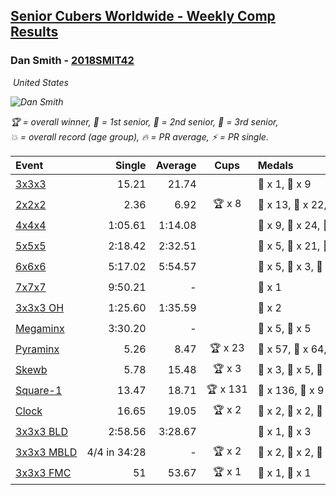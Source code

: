 <style>table {white-space: nowrap;}</style>
<link rel="stylesheet" type="text/css" href="/scw-comp/css/flags.css" />

## [Senior Cubers Worldwide - Weekly Comp Results](/scw-comp/results/)
### Dan Smith - [2018SMIT42](https://www.worldcubeassociation.org/persons/2018SMIT42)

<i class="flag flag-US" />&nbsp;United States

![Dan Smith](1678150280.jpg)

<span style="white-space: nowrap;">🏆 = overall winner</span>, <span style="white-space: nowrap;">🥇 = 1st senior</span>, <span style="white-space: nowrap;">🥈 = 2nd senior</span>, <span style="white-space: nowrap;">🥉 = 3rd senior</span>, <span style="white-space: nowrap;">💥 = overall record (age group)</span>, <span style="white-space: nowrap;">🔥 = PR average</span>, <span style="white-space: nowrap;">⚡ = PR single</span>.

| Event | Single | Average | Cups | Medals | Achievements|
| :-- | --: | --: | :--: | :-- | :-- |
| [3x3x3](333.md) | 15.21 | 21.74 |  | 🥈 x 1, 🥉 x 9 | 💥 x 2, 🔥 x 15, ⚡ x 11 |
| [2x2x2](222.md) | 2.36 | 6.92 | 🏆 x 8 | 🥇 x 13, 🥈 x 22, 🥉 x 42 | 💥 x 4, 🔥 x 7, ⚡ x 9 |
| [4x4x4](444.md) | 1:05.61 | 1:14.08 |  | 🥇 x 9, 🥈 x 24, 🥉 x 38 | 💥 x 1, 🔥 x 14, ⚡ x 6 |
| [5x5x5](555.md) | 2:18.42 | 2:32.51 |  | 🥇 x 5, 🥈 x 21, 🥉 x 34 | 💥 x 1, 🔥 x 3, ⚡ x 3 |
| [6x6x6](666.md) | 5:17.02 | 5:54.57 |  | 🥇 x 5, 🥈 x 3, 🥉 x 7 | 💥 x 1, 🔥 x 1, ⚡ x 3 |
| [7x7x7](777.md) | 9:50.21 | - |  | 🥈 x 1 | ⚡ x 1 |
| [3x3x3 OH](333oh.md) | 1:25.60 | 1:35.59 |  | 🥉 x 2 | 🔥 x 1, ⚡ x 1 |
| [Megaminx](minx.md) | 3:30.20 | - |  | 🥈 x 5, 🥉 x 5 | ⚡ x 6 |
| [Pyraminx](pyram.md) | 5.26 | 8.47 | 🏆 x 23 | 🥇 x 57, 🥈 x 64, 🥉 x 11 | 💥 x 8, 🔥 x 6, ⚡ x 3 |
| [Skewb](skewb.md) | 5.78 | 15.48 | 🏆 x 3 | 🥇 x 3, 🥈 x 5, 🥉 x 4 | 💥 x 1, 🔥 x 6, ⚡ x 3 |
| [Square-1](sq1.md) | 13.47 | 18.71 | 🏆 x 131 | 🥇 x 136, 🥈 x 9 | 💥 x 15, 🔥 x 8, ⚡ x 9 |
| [Clock](clock.md) | 16.65 | 19.05 | 🏆 x 2 | 🥇 x 2, 🥈 x 2, 🥉 x 5 | 🔥 x 8, ⚡ x 10 |
| [3x3x3 BLD](333bf.md) | 2:58.56 | 3:28.67 |  | 🥈 x 1, 🥉 x 3 | 🔥 x 1, ⚡ x 6 |
| [3x3x3 MBLD](333mbf.md) | 4/4 in 34:28 | - | 🏆 x 2 | 🥇 x 2, 🥈 x 2, 🥉 x 1 | ⚡ x 3 |
| [3x3x3 FMC](333fm.md) | 51 | 53.67 | 🏆 x 1 | 🥇 x 1, 🥈 x 1 | 🔥 x 1, ⚡ x 2 |

<!-- Global site tag (gtag.js) - Google Analytics -->
<script async src="https://www.googletagmanager.com/gtag/js?id=UA-86348435-3"></script>
<script>window.dataLayer = window.dataLayer || []; function gtag() {dataLayer.push(arguments);} gtag('js', new Date()); gtag('config', 'UA-86348435-3');</script>
